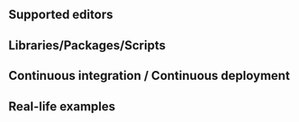 ## Supported editors


## Libraries/Packages/Scripts


## Continuous integration / Continuous deployment


## Real-life examples

